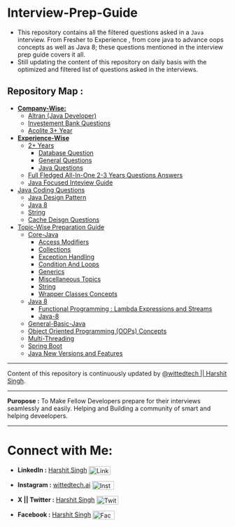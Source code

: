# Interview-Prep-Guide

- This repository contains all the filtered questions asked in a `Java` interview. From Fresher to Experience , from core java to advance oops concepts as well as Java 8; these questions mentioned in the interview prep guide covers it all.
- Still updating the content of this repository on daily basis with the optimized and filtered list of questions asked in the interviews.

## Repository Map :

- [**Company-Wise:**](./Company-Wise/)
  - [Altran (Java Developer)](./Company-Wise/Altran_Java_Developer_First_Round/)
  - [Investement Bank Questions](./Company-Wise/Inevestment_Banks/)
  - [Acolite 3+ Year](./Company-Wise/Acolite-3-Plus-Year.md)
- [**Experience-Wise**](./Experience-Wise/)
  - [2+ Years](./Experience-Wise/2+_Years/)
    - [Database Question](./Experience-Wise/2+_Years/Database%20Questions.md)
    - [General Questions](./Experience-Wise/2+_Years/General%20Questions.md)
    - [Java Questions](./Experience-Wise/2+_Years/Java%20Questions.md)
  - [Full Fledged All-In-One 2-3 Years Questions Answers](./Experience-Wise/Interview-Answers-Optimised.md)
  - [Java Focused Inteview Guide](./Experience-Wise/Java-Interview-Questions.md)
- [Java Coding Questions](./Java-Coding-Questions/)
  - [Java Design Pattern](./Java-Coding-Questions/Design-Pattern-Java/)
  - [Java 8](./Java-Coding-Questions/Java-8/)
  - [String](./Java-Coding-Questions/String/)
  - [Cache Deisgn Questions](./Java-Coding-Questions/Cache-Design-Question.md)
- [Topic-Wise Preparation Guide](./Topic-Wise-Prep/)
  - [Core-Java](./Topic-Wise-Prep/Core-Java.md)
    - [Access Modifiers](./Topic-Wise-Prep/Core-Java/Access-Modifiers.md)
    - [Collections](./Topic-Wise-Prep/Core-Java/Collections.md)
    - [Exception Handling](./Topic-Wise-Prep/Core-Java/Exception-Handling.md)
    - [Condition And Loops](./Topic-Wise-Prep/Core-Java/Condition-And-Loops.md)
    - [Generics](./Topic-Wise-Prep/Core-Java/Generics.md)
    - [Miscellaneous Topics](./Topic-Wise-Prep/Core-Java/Miscellaneous.md)
    - [String](./Topic-Wise-Prep/Core-Java/String.md)
    - [Wrapper Classes Concepts](./Topic-Wise-Prep/Core-Java/Wrapper-Classes.md)
  - [Java 8](./Topic-Wise-Prep/Java_8/)
    - [Functional Programming : Lambda Expressions and Streams](./Topic-Wise-Prep/Java_8/Functional-Programming-Lamdba-expressions-and-Streams.md)
    - [Java-8](./Topic-Wise-Prep/Java_8/Java-8.md)
  - [General-Basic-Java](./Topic-Wise-Prep/General-Java.md)
  - [Object Oriented Programming (OOPs) Concepts](./Topic-Wise-Prep/OOPs-Concepts.md)
  - [Multi-Threading](./Topic-Wise-Prep/MultiThreading.md)
  - [Spring Boot](./Topic-Wise-Prep/Spring-Boot.md)
  - [Java New Versions and Features](./Topic-Wise-Prep/Java-New-Versions-Features.md)

---

Content of this repository is continuously updated by [@wittedtech || Harshit Singh](https://www.linkedin.com/in/harshitsingh-wittedtech/).

---

**Puropose :** To Make Fellow Developers prepare for their interviews seamlessly and easily. Helping and Building a community of smart and helping deveelopers.

---

# Connect with Me:

- **LinkedIn :** [Harshit Singh](https://www.linkedin.com/in/harshitsingh-wittedtech/) <img src="https://www.svgrepo.com/show/108614/linkedin.svg" alt="Linkedin SVG" height="20" width="50" style="vertical-align: middle;">

- **Instagram :** [wittedtech.ai](https://www.instagram.com/wittedtech.ai/) <img src="https://www.svgrepo.com/show/521711/instagram.svg" alt="Instagram SVG" height="20" width="50" style="vertical-align: middle;">

- **X || Twitter :** [Harshit Singh](https://x.com/HarshitSin31180) <img src="https://www.svgrepo.com/show/11841/twitter.svg" alt="Twitter SVG" height="20" width="50" style="vertical-align: middle;">

- **Facebook :** [Harshit Singh](https://www.facebook.com/0Kunwar0/) <img src="https://www.svgrepo.com/show/503338/facebook.svg" alt="Facebook SVG" height="20" width="50" style="vertical-align: middle;">

